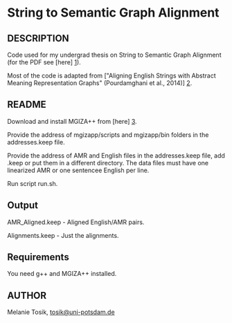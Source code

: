 String to Semantic Graph Alignment
==================================

DESCRIPTION
-----------

Code used for my undergrad thesis on String to Semantic Graph Alignment (for the PDF see [here] [1]).

Most of the code is adapted from ["Aligning English Strings with Abstract Meaning Representation Graphs" (Pourdamghani et al., 2014)] [2].

[1]: http://www.melanietosik.com/files/thesis.pdf
[2]: http://www.isi.edu/~damghani/

README
-------------

Download and install MGIZA++ from [here] [3].

[3]: http://www.kyloo.net/software/doku.php/mgiza:overview

Provide the address of mgizapp/scripts and mgizapp/bin folders in the addresses.keep file.

Provide the address of AMR and English files in the addresses.keep file, add .keep or put them in a different directory.
The data files must have one linearized AMR or one sentencee English per line.

Run script run.sh.

Output
------

AMR_Aligned.keep - Aligned English/AMR pairs.

Alignments.keep - Just the alignments.

Requirements
------------

You need g++ and MGIZA++ installed.

AUTHOR
------
Melanie Tosik, tosik@uni-potsdam.de

